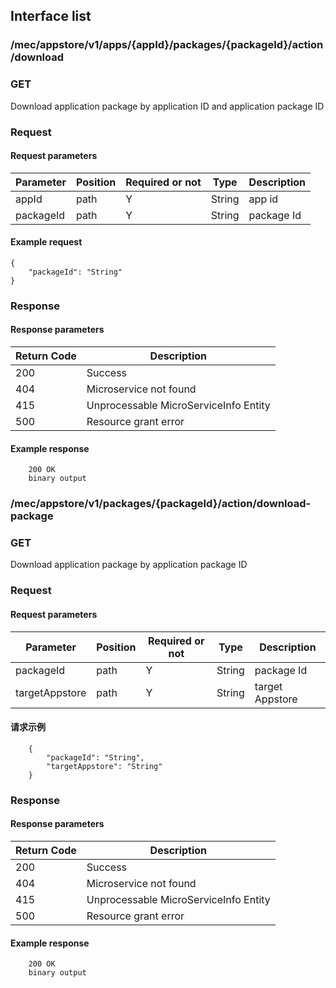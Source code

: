 ## Interface list

### /mec/appstore/v1/apps/{appId}/packages/{packageId}/action/download
### GET
Download application package by application ID and application package ID
### Request
#### Request parameters
|Parameter |Position | Required or not | Type |Description|
|-----|-----|----|------|-----|
|appId | path |Y| String | app id |
|packageId | path |Y| String | package Id |

#### Example request
```
{
    "packageId": "String"
}
```

### Response
#### Response parameters
|Return Code |Description|
|-----|-----|
|200 | Success |
|404 | Microservice not found |
|415 | Unprocessable MicroServiceInfo Entity |
|500 | Resource grant error |

#### Example response
```
    200 OK
    binary output
```

### /mec/appstore/v1/packages/{packageId}/action/download-package
### GET
Download application package by application package ID
### Request
#### Request parameters
|Parameter |Position | Required or not | Type |Description|
|-----|-----|----|------|-----|
|packageId | path |Y| String | package Id |
|targetAppstore | path |Y| String | target Appstore |

#### 请求示例
```
    {
    	"packageId": "String",
    	"targetAppstore": "String"
    }
```

### Response
#### Response parameters
|Return Code |Description|
|-----|-----|
|200 | Success |
|404 | Microservice not found |
|415 | Unprocessable MicroServiceInfo Entity |
|500 | Resource grant error |

#### Example response
```
    200 OK
    binary output
```